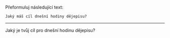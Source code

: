Přeformuluj následující text:

```
Jaký máš cíl dnešní hodiny dějepisu?
```

---

<!-- chatcmpl-748xluXa5jtpKaScaGuNuPRRXMWIw -->

Jaký je tvůj cíl pro dnešní hodinu dějepisu?
